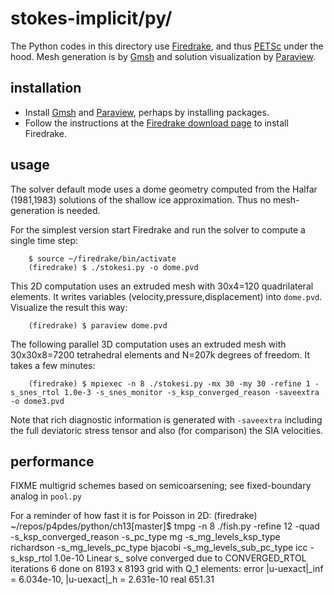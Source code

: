 # stokes-implicit/py/

The Python codes in this directory use [Firedrake](https://www.firedrakeproject.org/), and thus [PETSc](http://www.mcs.anl.gov/petsc/) under the hood.  Mesh generation is by [Gmsh](http://gmsh.info/) and solution visualization by [Paraview](https://www.paraview.org/).

## installation

  * Install [Gmsh](http://gmsh.info/) and [Paraview](https://www.paraview.org/), perhaps by installing packages.
  * Follow the instructions at the [Firedrake download page](https://www.firedrakeproject.org/download.html) to install Firedrake.

## usage

The solver default mode uses a dome geometry computed from the Halfar (1981,1983) solutions of the shallow ice approximation.  Thus no mesh-generation is needed.

For the simplest version start Firedrake and run the solver to compute a single time step:

        $ source ~/firedrake/bin/activate
        (firedrake) $ ./stokesi.py -o dome.pvd

This 2D computation uses an extruded mesh with 30x4=120 quadrilateral elements.  It writes variables (velocity,pressure,displacement) into `dome.pvd`.  Visualize the result this way:

        (firedrake) $ paraview dome.pvd

The following parallel 3D computation uses an extruded mesh with 30x30x8=7200 tetrahedral elements and N=207k degrees of freedom.  It takes a few minutes:

        (firedrake) $ mpiexec -n 8 ./stokesi.py -mx 30 -my 30 -refine 1 -s_snes_rtol 1.0e-3 -s_snes_monitor -s_ksp_converged_reason -saveextra -o dome3.pvd

Note that rich diagnostic information is generated with `-saveextra` including the full deviatoric stress tensor and also (for comparison) the SIA velocities.

## performance

FIXME multigrid schemes based on semicoarsening; see fixed-boundary analog in `pool.py`

For a reminder of how fast it is for Poisson in 2D:
        (firedrake) ~/repos/p4pdes/python/ch13[master]$ tmpg -n 8 ./fish.py -refine 12 -quad -s_ksp_converged_reason -s_pc_type mg -s_mg_levels_ksp_type richardson -s_mg_levels_pc_type bjacobi -s_mg_levels_sub_pc_type icc -s_ksp_rtol 1.0e-10
          Linear s_ solve converged due to CONVERGED_RTOL iterations 6
        done on 8193 x 8193 grid with Q_1 elements:
          error |u-uexact|_inf = 6.034e-10, |u-uexact|_h = 2.631e-10
        real 651.31

